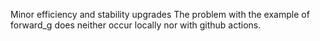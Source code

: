 Minor efficiency and stability upgrades 
The problem with the example of forward_g does neither occur locally nor with github actions.